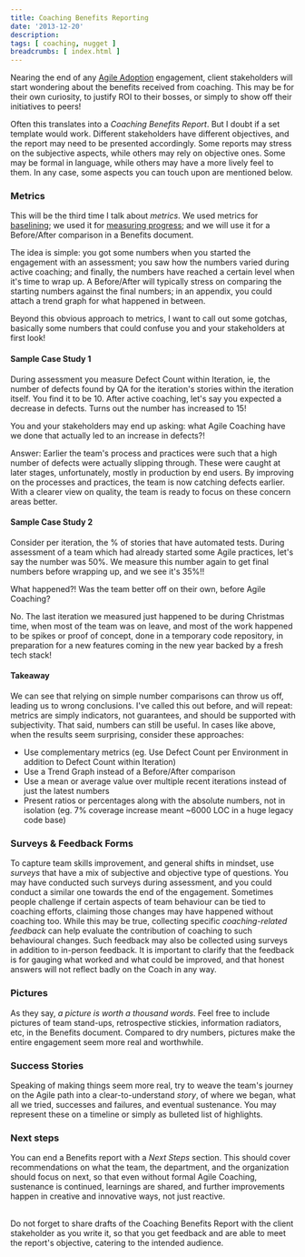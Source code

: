 ```yaml
---
title: Coaching Benefits Reporting
date: '2013-12-20'
description:
tags: [ coaching, nugget ]
breadcrumbs: [ index.html ]
---
```


Nearing the end of any [Agile Adoption][] engagement, client stakeholders will start wondering about the benefits received from coaching. This may be for their own curiosity, to justify ROI to their bosses, or simply to show off their initiatives to peers!

[Agile Adoption]:/agile-coaching-engagements

Often this translates into a *Coaching Benefits Report*. But I doubt if a set template would work. Different stakeholders have different objectives, and the report may need to be presented accordingly. Some reports may stress on the subjective aspects, while others may rely on objective ones. Some may be formal in language, while others may have a more lively feel to them. In any case, some aspects you can touch upon are mentioned below.

### Metrics
This will be the third time I talk about *metrics*. We used metrics for [baselining][]; we used it for [measuring progress][]; and we will use it for a Before/After comparison in a Benefits document.

[baselining]:/metrics-baselining
[measuring progress]:/measuring-progress

The idea is simple: you got some numbers when you started the engagement with an assessment; you saw how the numbers varied during active coaching; and finally, the numbers have reached a certain level when it's time to wrap up. A Before/After will typically stress on comparing the starting numbers against the final numbers; in an appendix, you could attach a trend graph for what happened in between.

Beyond this obvious approach to metrics, I want to call out some gotchas, basically some numbers that could confuse you and your stakeholders at first look!

#### Sample Case Study 1
During assessment you measure Defect Count within Iteration, ie, the number of defects found by QA for the iteration's stories within the iteration itself. You find it to be 10. After active coaching, let's say you expected a decrease in defects. Turns out the number has increased to 15!

You and your stakeholders may end up asking: what Agile Coaching have we done that actually led to an increase in defects?!

Answer: Earlier the team's process and practices were such that a high number of defects were actually slipping through. These were caught at later stages, unfortunately, mostly in production by end users. By improving on the processes and practices, the team is now catching defects earlier. With a clearer view on quality, the team is ready to focus on these concern areas better.

#### Sample Case Study 2
Consider per iteration, the % of stories that have automated tests. During assessment of a team which had already started some Agile practices, let's say the number was 50%. We measure this number again to get final numbers before wrapping up, and we see it's 35%!!

What happened?! Was the team better off on their own, before Agile Coaching?

No. The last iteration we measured just happened to be during Christmas time, when most of the team was on leave, and most of the work happened to be spikes or proof of concept, done in a temporary code repository, in preparation for a new features coming in the new year backed by a fresh tech stack!

#### Takeaway
We can see that relying on simple number comparisons can throw us off, leading us to wrong conclusions. I've called this out before, and will repeat: metrics are simply indicators, not guarantees, and should be supported with subjectivity. That said, numbers can still be useful. In cases like above, when the results seem surprising, consider these approaches:

* Use complementary metrics (eg. Use Defect Count per Environment in addition to Defect Count within Iteration)
* Use a Trend Graph instead of a Before/After comparison
* Use a mean or average value over multiple recent iterations instead of just the latest numbers
* Present ratios or percentages along with the absolute numbers, not in isolation (eg. 7% coverage increase meant ~6000 LOC in a huge legacy code base)

### Surveys & Feedback Forms
To capture team skills improvement, and general shifts in mindset, use *surveys* that have a mix of subjective and objective type of questions. You may have conducted such surveys during assessment, and you could conduct a similar one towards the end of the engagement. Sometimes people challenge if certain aspects of team behaviour can be tied to coaching efforts, claiming those changes may have happened without coaching too. While this may be true, collecting specific *coaching-related feedback* can help evaluate the contribution of coaching to such behavioural changes. Such feedback may also be collected using surveys in addition to in-person feedback. It is important to clarify that the feedback is for gauging what worked and what could be improved, and that honest answers will not reflect badly on the Coach in any way.

### Pictures
As they say, *a picture is worth a thousand words*. Feel free to include pictures of team stand-ups, retrospective stickies, information radiators, etc, in the Benefits document. Compared to dry numbers, pictures make the entire engagement seem more real and worthwhile.

### Success Stories
Speaking of making things seem more real, try to weave the team's journey on the Agile path into a clear-to-understand *story*, of where we began, what all we tried, successes and failures, and eventual sustenance. You may represent these on a timeline or simply as bulleted list of highlights.

### Next steps
You can end a Benefits report with a *Next Steps* section. This should cover recommendations on what the team, the department, and the organization should focus on next, so that even without formal Agile Coaching, sustenance is continued, learnings are shared, and further improvements happen in creative and innovative ways, not just reactive.

<br>
Do not forget to share drafts of the Coaching Benefits Report with the client stakeholder as you write it, so that you get feedback and are able to meet the report's objective, catering to the intended audience.